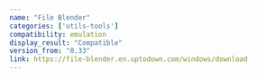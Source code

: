 ```yaml
---
name: "File Blender"
categories: ['utils-tools']
compatibility: emulation
display_result: "Compatible"
version_from: "0.33"
link: https://file-blender.en.uptodown.com/windows/download
---
```


